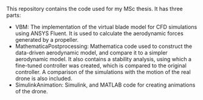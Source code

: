 This repository contains the code used for my MSc thesis. It has three parts:
- VBM: The implementation of the virtual blade model for CFD simulations using ANSYS Fluent. It is used to calculate the aerodynamic forces generated by a propeller.
- MathematicaPostprocessing: Mathematica code used to construct the data-driven aerodynamic model, and compare it to a simpler aerodynamic model. It also contains a stability analysis, using which a fine-tuned controller was created, which is compared to the original controller. A comparison of the simulations with the motion of the real drone is also included.
- SimulinkAnimation: Simulink, and MATLAB code for creating animations of the drone.